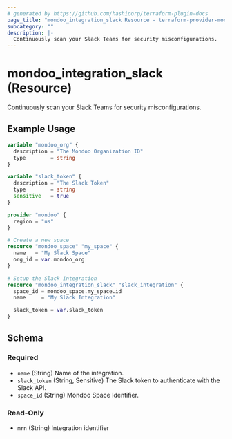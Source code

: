 ```yaml
---
# generated by https://github.com/hashicorp/terraform-plugin-docs
page_title: "mondoo_integration_slack Resource - terraform-provider-mondoo"
subcategory: ""
description: |-
  Continuously scan your Slack Teams for security misconfigurations.
---
```


# mondoo_integration_slack (Resource)

Continuously scan your Slack Teams for security misconfigurations.

## Example Usage

```terraform
variable "mondoo_org" {
  description = "The Mondoo Organization ID"
  type        = string
}

variable "slack_token" {
  description = "The Slack Token"
  type        = string
  sensitive   = true
}

provider "mondoo" {
  region = "us"
}

# Create a new space
resource "mondoo_space" "my_space" {
  name   = "My Slack Space"
  org_id = var.mondoo_org
}

# Setup the Slack integration
resource "mondoo_integration_slack" "slack_integration" {
  space_id = mondoo_space.my_space.id
  name     = "My Slack Integration"

  slack_token = var.slack_token
}
```

<!-- schema generated by tfplugindocs -->
## Schema

### Required

- `name` (String) Name of the integration.
- `slack_token` (String, Sensitive) The Slack token to authenticate with the Slack API.
- `space_id` (String) Mondoo Space Identifier.

### Read-Only

- `mrn` (String) Integration identifier
